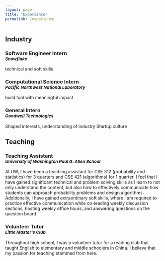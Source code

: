 ```yaml
---
layout: page
title: "Experience"
permalink: /experience
---
```


## Industry

### Software Engineer Intern<br><sup><em>Snowflake</em></sup>
technical and soft skills

### Computational Science Intern<br><sup><em>Pacific Northwest National Laboratory</em></sup>
build tool with meaningful impact

### General Intern<br><sup><em>Goodwell Technologies</em></sup>

Shaped interests, understanding of industry
Startup culture

## Teaching

### Teaching Assistant<br><sup><em>University of Washington Paul G. Allen School</em></sup>

At UW, I have been a teaching assistant for CSE 312 (probability and statistics) for 3 quarters and CSE 421 (algorithms) for 1 quarter. I feel that I have gained significant technical and problem solving skills as I learn to not only understand the content, but also how to effectively communicate how students can approach probability problems and design algorithms. Additionally, I have gained extraordinary soft skills, where I am required to practice effective communication while co-leading weekly discussion sections, hosting weekly office hours, and answering questions on the question board. 

### Volunteer Tutor<br><sup><em>Little Master's Club </em></sup>

Throughout high school, I was a volunteer tutor for a reading club that taught English to elementary and middle schoolers in China. I believe that my passion for teaching stemmed from here.